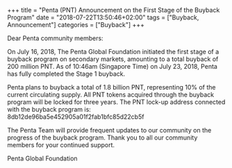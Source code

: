 +++
title = "Penta (PNT) Announcement on the First Stage of the Buyback Program"
date = "2018-07-22T13:50:46+02:00"
tags = ["Buyback, Announcement"]
categories = ["Buyback"]
+++

Dear Penta community members:

On July 16, 2018, The Penta Global Foundation initiated the first stage of a buyback program on secondary markets, amounting to a total buyback of 200 million PNT. As of 10:46am (Singapore Time) on July 23, 2018, Penta has fully completed the Stage 1 buyback.<!--more-->

Penta plans to buyback a total of 1.8 billion PNT, representing 10% of the current circulating supply. All PNT tokens acquired through the buyback program will be locked for three years. The PNT lock-up address connected with the buyback program is: 8db12de96ba5e452905a01f2fab1bfc85d22cb5f

The Penta Team will provide frequent updates to our community on the progress of the buyback program. Thank you to all our community members for your continued support.

Penta Global Foundation
